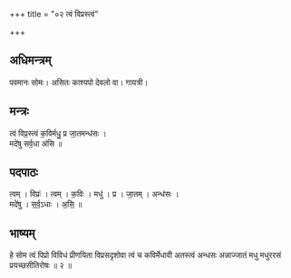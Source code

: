 +++
title = "०२ त्वं विप्रस्त्वं"

+++
## अधिमन्त्रम्
पवमानः सोमः। असितः काश्यपो देवलो वा। गायत्री।

## मन्त्रः
त्वं विप्र॒स्त्वं क॒विर्मधु॒ प्र जा॒तमन्ध॑सः ।  
मदे॑षु सर्व॒धा अ॑सि ॥

## पदपाठः
त्वम् । विप्रः॑ । त्वम् । क॒विः । मधु॑ । प्र । जा॒तम् । अन्ध॑सः ।  
मदे॑षु । स॒र्व॒ऽधाः । अ॒सि॒ ॥

## भाष्यम्
हे सोम त्वं पिप्रो विविधं प्रीणयिता विप्रसदृशोवा त्वं च कविर्मेधावी अतस्त्वं अन्धसः अन्नाज्जातं मधु मधुररसं प्रयच्छसीतिरोषः ॥ २ ॥